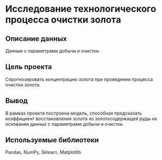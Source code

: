 # Исследование технологического процесса очистки золота
## Описание данных
Данные с параметрами добычи и очистки.
## Цель проекта
Спрогнозировать концентрацию золота при проведении процесса очистки золота.
## Вывод
В рамках проекта построена модель, способная предсказать коэффициент восстановления золота из золотосодержащей руды на основании данных с параметрами добычи и очистки.
## Используемые библиотеки
Pandas, NumPy, Sklearn, Matplotlib 
